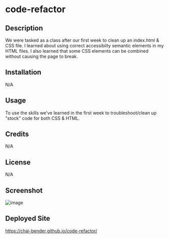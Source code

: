 # code-refactor

## Description

We were tasked as a class after our first week to clean up an index.html & CSS file. I learned about using correct accessibilty semantic elements in my HTML files. I also learned that some CSS elements can be combined without causing the page to break.

## Installation

N/A

## Usage

To use the skills we've learned in the first week to troubleshoot/clean up "stock" code for both CSS & HTML.

## Credits

N/A

## License

N/A

## Screenshot

![image](https://github.com/user-attachments/assets/4fe7c89e-b709-4226-a50a-a8fe19b08699)

## Deployed Site 

https://chai-bender.github.io/code-refactor/
